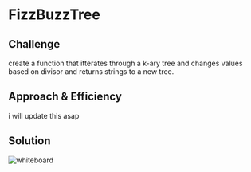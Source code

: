 # FizzBuzzTree

<!-- Short summary or background information -->

## Challenge

create a function that itterates through a k-ary tree and changes values based on divisor and returns strings to a new tree.


## Approach & Efficiency

i will update this asap

## Solution
<!-- Embedded whiteboard image -->
![whiteboard](../assets/CC18-whiteboard.jpg)